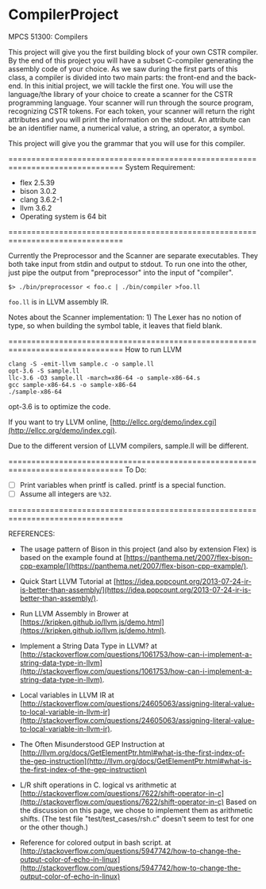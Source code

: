 # CompilerProject
MPCS 51300: Compilers

This project will give you the first building block of your own CSTR compiler. By the
end of this project you will have a subset C-compiler generating the assembly code
of your choice. As we saw during the first parts of this class, a compiler is divided
into two main parts: the front-end and the back-end. In this initial project, we will
tackle the first one. You will use the language/the library of your choice to create a
scanner for the CSTR programming language. Your scanner will run through the
source program, recognizing CSTR tokens. For each token, your scanner will return
the right attributes and you will print the information on the stdout.
An attribute can be an identifier name, a numerical value, a string, an operator, a
symbol.

This project will give you the grammar that you will use for this compiler.

===============================================================================
System Requirement:
* flex 2.5.39
* bison 3.0.2
* clang 3.6.2-1
* llvm 3.6.2
* Operating system is 64 bit


===============================================================================

Currently the Preprocessor and the Scanner are separate executables. They both
take input from stdin and output to stdout. To run one into the other, just pipe
the output from "preprocessor" into the input of "compiler".

    $> ./bin/preprocessor < foo.c | ./bin/compiler >foo.ll

```foo.ll``` is in LLVM assembly IR.

Notes about the Scanner implementation:
    1) The Lexer has no notion of type, so when building the symbol table, it
       leaves that field blank.

===============================================================================
How to run LLVM

```
clang -S -emit-llvm sample.c -o sample.ll
opt-3.6 -S sample.ll
llc-3.6 -O3 sample.ll -march=x86-64 -o sample-x86-64.s
gcc sample-x86-64.s -o sample-x86-64
./sample-x86-64
```
opt-3.6 is to optimize the code.

If you want to try LLVM online, [http://ellcc.org/demo/index.cgi](http://ellcc.org/demo/index.cgi).

Due to the different version of LLVM compilers, sample.ll will be different.

===============================================================================
To Do:
- [ ] Print variables when printf is called. printf is a special function.
- [ ] Assume all integers are ```%32```.

===============================================================================

REFERENCES:

* The usage pattern of Bison in this project (and also by extension Flex) is based
on the example found at [https://panthema.net/2007/flex-bison-cpp-example/](https://panthema.net/2007/flex-bison-cpp-example/).

* Quick Start LLVM Tutorial
at [https://idea.popcount.org/2013-07-24-ir-is-better-than-assembly/](https://idea.popcount.org/2013-07-24-ir-is-better-than-assembly/).

* Run LLVM Assembly in Brower
at [https://kripken.github.io/llvm.js/demo.html](https://kripken.github.io/llvm.js/demo.html).

* Implement a String Data Type in LLVM?
at [http://stackoverflow.com/questions/1061753/how-can-i-implement-a-string-data-type-in-llvm](http://stackoverflow.com/questions/1061753/how-can-i-implement-a-string-data-type-in-llvm).

* Local variables in LLVM IR
at [http://stackoverflow.com/questions/24605063/assigning-literal-value-to-local-variable-in-llvm-ir](http://stackoverflow.com/questions/24605063/assigning-literal-value-to-local-variable-in-llvm-ir).

* The Often Misunderstood GEP Instruction
at [http://llvm.org/docs/GetElementPtr.html#what-is-the-first-index-of-the-gep-instruction](http://llvm.org/docs/GetElementPtr.html#what-is-the-first-index-of-the-gep-instruction)

* L/R shift operations in C. logical vs arithmetic
at [http://stackoverflow.com/questions/7622/shift-operator-in-c](http://stackoverflow.com/questions/7622/shift-operator-in-c)
Based on the discussion on this page, we chose to implement them as arithmetic shifts. (The test file "test/test_cases/rsh.c" doesn't seem to test for one or the other though.)

* Reference for colored output in bash script.
at [http://stackoverflow.com/questions/5947742/how-to-change-the-output-color-of-echo-in-linux](http://stackoverflow.com/questions/5947742/how-to-change-the-output-color-of-echo-in-linux)

